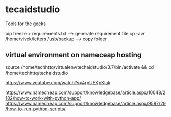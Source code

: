 # tecaidstudio
Tools for the geeks

pip freeze > requirements.txt --> generate requirement file
cp -avr /home/vivek/letters /usb/backup --> copy folder

## virtual environment on nameceap hosting
source /home/techhttq/virtualenv/techaidstudio/3.7/bin/activate && cd /home/techhttq/techaidstudio

https://www.youtube.com/watch?v=4rpUEXpKIak

https://www.namecheap.com/support/knowledgebase/article.aspx/10048/2182/how-to-work-with-python-app/
https://www.namecheap.com/support/knowledgebase/article.aspx/9587/29/how-to-run-python-scripts/